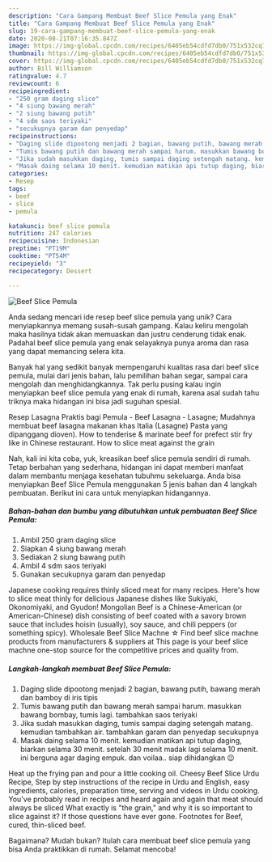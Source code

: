 ```yaml
---
description: "Cara Gampang Membuat Beef Slice Pemula yang Enak"
title: "Cara Gampang Membuat Beef Slice Pemula yang Enak"
slug: 19-cara-gampang-membuat-beef-slice-pemula-yang-enak
date: 2020-08-21T07:16:35.847Z
image: https://img-global.cpcdn.com/recipes/6405eb54cdfd7db0/751x532cq70/beef-slice-pemula-foto-resep-utama.jpg
thumbnail: https://img-global.cpcdn.com/recipes/6405eb54cdfd7db0/751x532cq70/beef-slice-pemula-foto-resep-utama.jpg
cover: https://img-global.cpcdn.com/recipes/6405eb54cdfd7db0/751x532cq70/beef-slice-pemula-foto-resep-utama.jpg
author: Bill Williamson
ratingvalue: 4.7
reviewcount: 6
recipeingredient:
- "250 gram daging slice"
- "4 siung bawang merah"
- "2 siung bawang putih"
- "4 sdm saos teriyaki"
- "secukupnya garam dan penyedap"
recipeinstructions:
- "Daging slide dipootong menjadi 2 bagian, bawang putih, bawang merah dan bamboy di iris tipis"
- "Tumis bawang putih dan bawang merah sampai harum. masukkan bawang bombay, tumis lagi. tambahkan saos teriyaki"
- "Jika sudah masukkan daging, tumis sampai daging setengah matang. kemudian tambahkan air. tambahkan garam dan penyedap secukupnya"
- "Masak daing selama 10 menit. kemudian matikan api tutup daging, biarkan selama 30 menit. setelah 30 menit madak lagi selama 10 menit. ini berguna agar daging empuk. dan voilaa.. siap dihidangkan 😉"
categories:
- Resep
tags:
- beef
- slice
- pemula

katakunci: beef slice pemula 
nutrition: 247 calories
recipecuisine: Indonesian
preptime: "PT19M"
cooktime: "PT54M"
recipeyield: "3"
recipecategory: Dessert

---
```



![Beef Slice Pemula](https://img-global.cpcdn.com/recipes/6405eb54cdfd7db0/751x532cq70/beef-slice-pemula-foto-resep-utama.jpg)

Anda sedang mencari ide resep beef slice pemula yang unik? Cara menyiapkannya memang susah-susah gampang. Kalau keliru mengolah maka hasilnya tidak akan memuaskan dan justru cenderung tidak enak. Padahal beef slice pemula yang enak selayaknya punya aroma dan rasa yang dapat memancing selera kita.

Banyak hal yang sedikit banyak mempengaruhi kualitas rasa dari beef slice pemula, mulai dari jenis bahan, lalu pemilihan bahan segar, sampai cara mengolah dan menghidangkannya. Tak perlu pusing kalau ingin menyiapkan beef slice pemula yang enak di rumah, karena asal sudah tahu triknya maka hidangan ini bisa jadi suguhan spesial.

Resep Lasagna Praktis bagi Pemula - Beef Lasagna - Lasagne; Mudahnya membuat beef lasagna makanan khas Italia (Lasagne) Pasta yang dipanggang dioven). How to tenderise &amp; marinate beef for prefect stir fry like in Chinese restaurant. How to slice meat against the grain


Nah, kali ini kita coba, yuk, kreasikan beef slice pemula sendiri di rumah. Tetap berbahan yang sederhana, hidangan ini dapat memberi manfaat dalam membantu menjaga kesehatan tubuhmu sekeluarga. Anda bisa menyiapkan Beef Slice Pemula menggunakan 5 jenis bahan dan 4 langkah pembuatan. Berikut ini cara untuk menyiapkan hidangannya.

<!--inarticleads1-->

##### Bahan-bahan dan bumbu yang dibutuhkan untuk pembuatan Beef Slice Pemula:

1. Ambil 250 gram daging slice
1. Siapkan 4 siung bawang merah
1. Sediakan 2 siung bawang putih
1. Ambil 4 sdm saos teriyaki
1. Gunakan secukupnya garam dan penyedap


Japanese cooking requires thinly sliced meat for many recipes. Here&#39;s how to slice meat thinly for delicious Japanese dishes like Sukiyaki, Okonomiyaki, and Gyudon! Mongolian Beef is a Chinese-American (or American-Chinese) dish consisting of beef coated with a savory brown sauce that includes hoisin (usually), soy sauce, and chili peppers (or something spicy). Wholesale Beef Slice Machne ☆ Find beef slice machne products from manufacturers &amp; suppliers at This page is your beef slice machne one-stop source for the competitive prices and quality from. 

<!--inarticleads2-->

##### Langkah-langkah membuat Beef Slice Pemula:

1. Daging slide dipootong menjadi 2 bagian, bawang putih, bawang merah dan bamboy di iris tipis
1. Tumis bawang putih dan bawang merah sampai harum. masukkan bawang bombay, tumis lagi. tambahkan saos teriyaki
1. Jika sudah masukkan daging, tumis sampai daging setengah matang. kemudian tambahkan air. tambahkan garam dan penyedap secukupnya
1. Masak daing selama 10 menit. kemudian matikan api tutup daging, biarkan selama 30 menit. setelah 30 menit madak lagi selama 10 menit. ini berguna agar daging empuk. dan voilaa.. siap dihidangkan 😉


Heat up the frying pan and pour a little cooking oil. Cheesy Beef Slice Urdu Recipe, Step by step instructions of the recipe in Urdu and English, easy ingredients, calories, preparation time, serving and videos in Urdu cooking. You&#39;ve probably read in recipes and heard again and again that meat should always be sliced What exactly is &#34;the grain,&#34; and why it is so important to slice against it? If those questions have ever gone. Footnotes for Beef, cured, thin-sliced beef. 

Bagaimana? Mudah bukan? Itulah cara membuat beef slice pemula yang bisa Anda praktikkan di rumah. Selamat mencoba!

